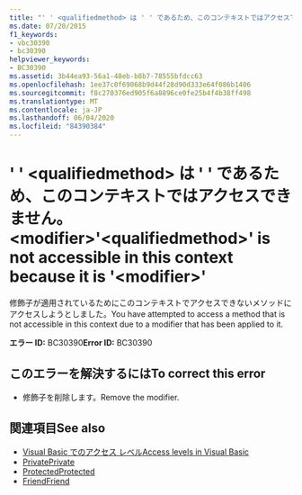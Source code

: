 ```yaml
---
title: "' ' <qualifiedmethod> は ' ' であるため、このコンテキストではアクセスできません。 <modifier>"
ms.date: 07/20/2015
f1_keywords:
- vbc30390
- bc30390
helpviewer_keywords:
- BC30390
ms.assetid: 3b44ea93-56a1-48eb-b8b7-78555bfdcc63
ms.openlocfilehash: 1ee37c0f69068b9d44f28d90d333e64f086b1406
ms.sourcegitcommit: f8c270376ed905f6a8896ce0fe25b4f4b38ff498
ms.translationtype: MT
ms.contentlocale: ja-JP
ms.lasthandoff: 06/04/2020
ms.locfileid: "84390384"
---
```

# <a name="qualifiedmethod-is-not-accessible-in-this-context-because-it-is-modifier"></a><span data-ttu-id="bca88-102">' ' \<qualifiedmethod> は ' ' であるため、このコンテキストではアクセスできません。 \<modifier></span><span class="sxs-lookup"><span data-stu-id="bca88-102">'\<qualifiedmethod>' is not accessible in this context because it is '\<modifier>'</span></span>
<span data-ttu-id="bca88-103">修飾子が適用されているためにこのコンテキストでアクセスできないメソッドにアクセスしようとしました。</span><span class="sxs-lookup"><span data-stu-id="bca88-103">You have attempted to access a method that is not accessible in this context due to a modifier that has been applied to it.</span></span>  
  
 <span data-ttu-id="bca88-104">**エラー ID:** BC30390</span><span class="sxs-lookup"><span data-stu-id="bca88-104">**Error ID:** BC30390</span></span>  
  
## <a name="to-correct-this-error"></a><span data-ttu-id="bca88-105">このエラーを解決するには</span><span class="sxs-lookup"><span data-stu-id="bca88-105">To correct this error</span></span>  
  
- <span data-ttu-id="bca88-106">修飾子を削除します。</span><span class="sxs-lookup"><span data-stu-id="bca88-106">Remove the modifier.</span></span>  
  
## <a name="see-also"></a><span data-ttu-id="bca88-107">関連項目</span><span class="sxs-lookup"><span data-stu-id="bca88-107">See also</span></span>

- [<span data-ttu-id="bca88-108">Visual Basic でのアクセス レベル</span><span class="sxs-lookup"><span data-stu-id="bca88-108">Access levels in Visual Basic</span></span>](../programming-guide/language-features/declared-elements/access-levels.md)
- [<span data-ttu-id="bca88-109">Private</span><span class="sxs-lookup"><span data-stu-id="bca88-109">Private</span></span>](../language-reference/modifiers/private.md)
- [<span data-ttu-id="bca88-110">Protected</span><span class="sxs-lookup"><span data-stu-id="bca88-110">Protected</span></span>](../language-reference/modifiers/protected.md)
- [<span data-ttu-id="bca88-111">Friend</span><span class="sxs-lookup"><span data-stu-id="bca88-111">Friend</span></span>](../language-reference/modifiers/friend.md)
